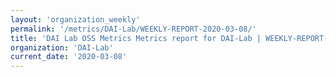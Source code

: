 ```yaml
---
layout: 'organization_weekly'
permalink: '/metrics/DAI-Lab/WEEKLY-REPORT-2020-03-08/'
title: 'DAI Lab OSS Metrics Metrics report for DAI-Lab | WEEKLY-REPORT-2020-03-08'
organization: 'DAI-Lab'
current_date: '2020-03-08'
---
```

